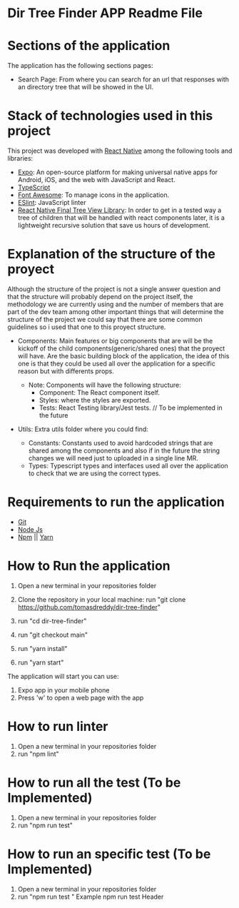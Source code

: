 # Dir Tree Finder APP Readme File
# Sections of the application

The application has the following sections pages:
  - Search Page: From where you can search for an url that responses with an directory
  tree that will be showed in the UI. 
# Stack of technologies used in this project

This project was developed with [React Native](https://reactnative.dev/) among the following tools and libraries:
  - [Expo](https://expo.io/): An open-source platform for making universal native apps for Android, iOS, and the web with JavaScript and React.
  - [TypeScript](https://www.typescriptlang.org/)
  - [Font Awesome](https://fontawesome.com/how-to-use/on-the-web/using-with/react-native): To manage icons in the application.
  - [ESlint](https://eslint.org/): JavaScript linter
  - [React Native Final Tree View Library](https://www.npmjs.com/package/react-native-final-tree-view): In order to get in a tested way a tree of children that will
  be handled with react components later, it is a lightweight recursive solution that save us
  hours of development.

# Explanation of the structure of the proyect

Although the structure of the project is not a single answer question and that the structure will probably depend on the project itself, the methodology we are currently using and the number of members that are part of the dev team among other important things that will determine the structure of the project we could say that there are some common guidelines so i used that one to this proyect structure.

- Components: Main features or big components that are will be the kickoff of the child components(generic/shared ones) that the proyect will have. Are the basic building block of the application, the idea of this one is that they could be used all over the application for a specific reason but with differents props. 

  - Note: Components will have the following structure:
    * Component: The React component itself.
    * Styles: where the styles are exported.
    * Tests: React Testing library/Jest tests. // To be implemented in the future
  
- Utils: Extra utils folder where you could find:
  - Constants: Constants used to avoid hardcoded strings that are shared among the components and also if in the future the string changes we will need just to uploaded in a single line MR.
  - Types: Typescript types and interfaces used all over the application to check that we are using the correct types.

# Requirements to run the application

  - [Git](https://git-scm.com/)
  - [Node Js](https://nodejs.org/en/)
  - [Npm](https://www.npmjs.com/) || [Yarn](https://yarnpkg.com/)

# How to Run the application

1. Open a new terminal in your repositories folder

1. Clone the repository in your local machine:
  run "git clone https://github.com/tomasdreddy/dir-tree-finder"

2. run "cd dir-tree-finder"

3. run "git checkout main"

4. run "yarn install"

5. run "yarn start"

  The application will start you can use:
   1. Expo app in your mobile phone
   2. Press 'w' to open a web page with the app

# How to run linter
  1. Open a new terminal in your repositories folder
  2. run "npm lint"

# How to run all the test (To be Implemented)
  1. Open a new terminal in your repositories folder
  2. run "npm run test"

# How to run an specific test (To be Implemented)
  1. Open a new terminal in your repositories folder
  2. run "npm run test <ComponentName>"
  Example npm run test Header

